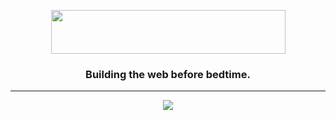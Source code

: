 <p align="center">
    <a href="https://mkeithx.github.io">
<img align="center" width="375" height="70" src="https://imgur.com/N5Y1jNi.png"/>
</a>
</p>

<h3 align="center">
Building the web before bedtime. 
</h3>

<hr>

<p align="center">
  <a href="https://github.com/mkeithX">
    <img src="https://skillicons.dev/icons?i=django,python,js,ts,react,postgres,&theme=dark" />
  </a>
</p>
